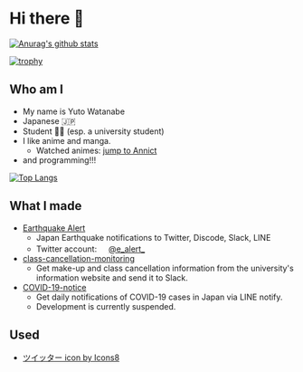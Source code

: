 # Hi there 👋

[![Anurag's github stats](https://github-readme-stats.vercel.app/api?username=yuto51942&show_icons=true&count_private=true)](https://github.com/anuraghazra/github-readme-stats)

[![trophy](https://github-profile-trophy.vercel.app/?username=yuto51942)](https://github.com/ryo-ma/github-profile-trophy)

## Who am I

- My name is Yuto Watanabe
- Japanese 🇯🇵
- Student 👨‍🎓 (esp. a university student)
- I like anime and manga.
  - Watched animes: [jump to Annict](https://annict.jp/@cateiru/watched)
- and programming!!!

[![Top Langs](https://github-readme-stats.vercel.app/api/top-langs/?username=yuto51942)](https://github.com/anuraghazra/github-readme-stats)

## What I made

- [Earthquake Alert](https://github.com/earthquake-alert/earthquake-alert)
  - Japan Earthquake notifications to Twitter, Discode, Slack, LINE
  - Twitter account: <img src="https://img.icons8.com/color/48/000000/twitter.png" width="17"/>[@e_alert_](https://twitter.com/e_alert_)
- [class-cancellation-monitoring](https://github.com/yuto51942/class-cancellation-monitoring)
  - Get make-up and class cancellation information from the university's information website and send it to Slack.
- [COVID-19-notice](https://github.com/yuto51942/COVID-19-notice)
  - Get daily notifications of COVID-19 cases in Japan via LINE notify.
  - Development is currently suspended.

## Used

- <a href="https://icons8.com/icon/13963/ツイッター">ツイッター icon by Icons8</a>
